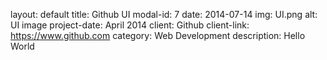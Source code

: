 layout: default
title: Github UI
modal-id: 7
date: 2014-07-14
img: UI.png
alt: UI image
project-date: April 2014
client: Github
client-link: https://www.github.com
category: Web Development
description: Hello World
